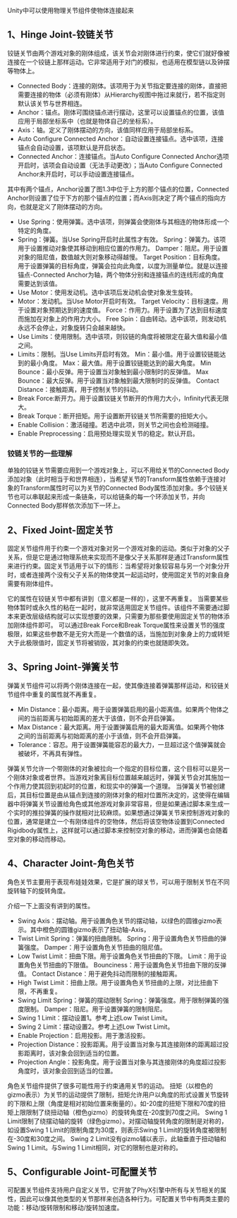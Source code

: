 Unity中可以使用物理关节组件使物体连接起来

## 1、Hinge Joint-铰链关节

铰链关节由两个游戏对象的刚体组成，该关节会对刚体进行约束，使它们就好像被连接在一个铰链上那样运动。它非常适用于对门的模拟，也适用在模型链以及钟摆等物体上。
*   Connected Body：连接的刚体。该项用于为关节指定要连接的刚体，直接把需要连接的物体（必须有刚体）从Hierarchy视图中拖过来就行，若不指定则默认该关节与世界相连。
*   Anchor：锚点。刚体可围绕锚点进行摆动，这里可以设置锚点的位置，该值应用于局部坐标系中（也就是物体自己的坐标系）。
*   Axis：轴。定义了刚体摆动的方向，该值同样应用于局部坐标系。
*   Auto Configure Connected Anchor：自动设置连接锚点。选中该项，连接锚点会自动设置，该项默认是开启状态。
*   Connected Anchor：连接锚点。当Auto Configure Connected Anchor选项开启时，该项会自动设置（无法手动更改）；当Auto Configure Connected Anchor未开启时，可以手动设置连接锚点。

其中有两个锚点，Anchor设置了图1.3中位于上方的那个锚点的位置，Connected Anchor则设置了位于下方的那个锚点的位置；而Axis则决定了两个锚点的指向方向，也就是定义了刚体摆动的方向。

*   Use Spring：使用弹簧。选中该项，则弹簧会使刚体与其相连的物体形成一个特定的角度。
*   Spring：弹簧。当Use Spring开启时此属性才有效。
    Spring：弹簧力。该项用于设置推动对象使其移动到相应位置的作用力。
    Damper：阻尼。用于设置对象的阻尼值，数值越大则对象移动得越慢。
    Target Position：目标角度。用于设置弹簧的目标角度，弹簧会拉向此角度，以度为测量单位。就是以连接锚点-Connected Anchor为轴，两个物体分别和连接锚点的连线形成的角度需要达到该值。
*   Use Motor：使用发动机。选中该项后发动机会使对象发生旋转。
*   Motor：发动机。当Use Motor开启时有效。
    Target Velocity：目标速度。用于设置对象预期达到的速度值。
    Force：作用力。用于设置为了达到目标速度而施加在对象上的作用力大小。
    Free Spin：自由转动。选中该项，则发动机永远不会停止，对象旋转只会越来越快。
*   Use Limits：使用限制。选中该项，则铰链的角度将被限定在最大值和最小值之间。
*   Limits：限制。当Use Limits开启时有效。
    Min：最小值。用于设置铰链能达到的最小角度。
    Max：最大值。用于设置铰链能达到的最大角度。
    Min Bounce：最小反弹。用于设置当对象触到最小限制时的反弹值。
    Max Bounce：最大反弹。用于设置当对象触到最大限制时的反弹值。
    Contact Distance：接触距离，用于控制关节的抖动。
*   Break Force:断开力。用于设置铰链关节断开的作用力大小，Infinity代表无限大。
*   Break Torque：断开扭矩。用于设置断开铰链关节所需要的扭矩大小。
*   Enable Collision：激活碰撞。若选中此项，则关节之间也会检测碰撞。
*   Enable Preprocessing：启用预处理实现关节的稳定。默认开启。

### 铰链关节的一些理解

单独的铰链关节需要应用到一个游戏对象上，可以不用给关节的Connected Body添加对象（此时相当于和世界相连），当希望关节的Transform属性依赖于连接对象的Transform属性时可以为关节的Connected Body属性添加对象。多个铰链关节也可以串联起来形成一条链条，可以给链条的每一个环添加关节，并向Connected Body那样依次添加下一环上。

## 2、Fixed Joint-固定关节

固定关节组件用于约束一个游戏对象对另一个游戏对象的运动。类似于对象的父子关系，但是它是通过物理系统来实现而不是像父子关系那样是通过Transform属性来进行约束。固定关节适用于以下的情形：当希望将对象较容易与另一个对象分开时，或者连接两个没有父子关系的物体使其一起运动时，使用固定关节的对象自身需要有刚体组件。

它的属性在铰链关节中都有讲到（意义都是一样的），这里不再重复。
当需要某些物体暂时或永久性的粘在一起时，就非常适用固定关节组件。该组件不需要通过脚本来更改层级结构就可以实现想要的效果，只需要为那些要使用固定关节的物体添加刚体组件即可。
可以通过Break Force和Break Torque属性来设置关节的强度极限，如果这些参数不是无穷大而是一个数值的话，当施加到对象身上的力或转矩大于此极限值时，固定关节将被销毁，其对象的约束也就随即失效。

## 3、Spring Joint-弹簧关节

弹簧关节组件可以将两个刚体连接在一起，使其像连接着弹簧那样运动，和铰链关节组件中重复的属性就不再重复。

*   Min Distance：最小距离。用于设置弹簧启用的最小距离值。如果两个物体之间的当前距离与初始距离的差大于该值，则不会开启弹簧。
*   Max Distance：最大距离。用于设置弹簧启用的最大距离值。如果两个物体之间的当前距离与初始距离的差小于该值，则不会开启弹簧。
*   Tolerance：容忍。用于设置弹簧能容忍的最大力，一旦超过这个值弹簧就会被破坏，不再具有弹性。

弹簧关节允许一个带刚体的对象被拉向一个指定的目标位置，这个目标可以是另一个刚体对象或者世界。当游戏对象离目标位置越来越远时，弹簧关节会对其施加一个作用力使其回到初起时的位置，和现实中的弹簧一个道理。
当弹簧关节被创建后，其目标位置是由从锚点到连接的刚体对象的相对位置所决定的，这使得在编辑器中将弹簧关节设置给角色或其他游戏对象非常容易，但是如果通过脚本来生成一个实时的推拉弹簧的操作就相对比较麻烦。如果想通过弹簧关节来控制游戏对象的位置，通常是建立一个有刚体组件的空物体，然后将该空物体设置到Connected Rigidbody属性上，这样就可以通过脚本来控制空对象的移动，进而弹簧也会随着空对象的移动而移动。

## 4、Character Joint-角色关节

角色关节主要用于表现布娃娃效果，它是扩展的球关节，可以用于限制关节在不同旋转轴下的旋转角度。

介绍一下上面没有讲到的属性。
*   Swing Axis：摆动轴。用于设置角色关节的摆动轴，以绿色的圆锥gizmo表示。其中橙色的圆锥gizmo表示了扭动轴-Axis，
*   Twist Limit Spring：弹簧的扭曲限制。
    Spring：用于设置角色关节扭曲的弹簧强度。
    Damper：用于设置角色关节扭曲的阻尼值。
*   Low Twist Limit：扭曲下限。用于设置角色关节扭曲的下限。
    Limit：用于设置角色关节扭曲的下限值。
    Bounciness：用于设置角色关节扭曲下限的反弹值。
    Contact Distance：用于避免抖动而限制的接触距离。
*   High Twist Limit：扭曲上限。用于设置角色关节扭曲的上限，对比扭曲下限，不再重复。
*   Swing Limit Spring：弹簧的摆动限制
    Spring：弹簧强度。用于限制弹簧的强度限制。
    Damper：阻尼。用于设置弹簧的限制阻尼。
*   Swing 1 Limit：摆动设置1。参考上述Low Twist Limit。
*   Swing 2 Limit：摆动设置2。参考上述Low Twist Limit。
*   Enable Projection：启用投影。用于激活投影。
*   Projection Distance：投影距离。用于设置当对象与其连接刚体的距离超过投影距离时，该对象会回到适当的位置。
*   Projection Angle：投影角度。用于设置当对象与其连接刚体的角度超过投影角度时，该对象会回到适当的位置。

角色关节组件提供了很多可能性用于约束通用关节的运动。
扭矩（以橙色的gizmo表示）为关节的运动提供了限制，扭矩允许用户以角度的形式设置关节旋转的下限和上限（角度是相对初始位置来衡量的）。如-20度的扭矩下限和70度的扭矩上限限制了绕扭动轴（橙色gizmo）的旋转角度在-20度到70度之间。
Swing 1 Limit限制了绕摆动轴的旋转（绿色gizmo）。对摆动轴旋转角度的限制是对称的，如设置Swing 1 Limit的限制角度为30度，则表示Swing 1 Limit的旋转角度被限制在-30度和30度之间。
Swing 2 Limit没有gizmo辅以表示，此轴垂直于扭动轴和Swing 1 Limit。与Swing 1 Limit相同，对它的限制也是对称的。

## 5、Configurable Joint-可配置关节
可配置关节组件支持用户自定义关节，它开放了PhyX引擎中所有与关节相关的属性，因此可以像其他类型的关节那样来创造各种行为。可配置关节中有两类主要的功能：移动/旋转限制和移动/旋转加速度。
